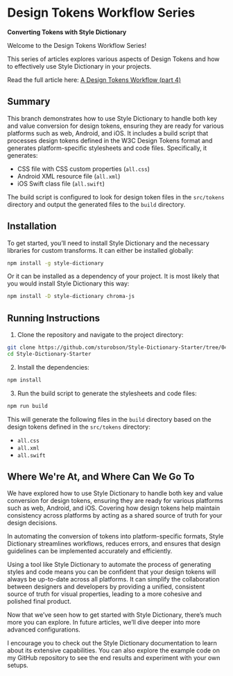 # Design Tokens Workflow Series

**Converting Tokens with Style Dictionary**

Welcome to the Design Tokens Workflow Series!

This series of articles explores various aspects of Design Tokens and how to effectively use Style Dictionary in your projects.

Read the full article here: [A Design Tokens Workflow (part 4)](https://www.alwaystwisted.com/articles/a-design-tokens-workflow-part-4)

## Summary

This branch demonstrates how to use Style Dictionary to handle both key and value conversion for design tokens, ensuring they are ready for various platforms such as web, Android, and iOS. It includes a build script that processes design tokens defined in the W3C Design Tokens format and generates platform-specific stylesheets and code files. Specifically, it generates:

- CSS file with CSS custom properties (`all.css`)
- Android XML resource file (`all.xml`)
- iOS Swift class file (`all.swift`)

The build script is configured to look for design token files in the `src/tokens` directory and output the generated files to the `build` directory.

## Installation

To get started, you’ll need to install Style Dictionary and the necessary libraries for custom transforms. It can either be installed globally:

```bash
npm install -g style-dictionary
```

Or it can be installed as a dependency of your project. It is most likely that you would install Style Dictionary this way:

```bash
npm install -D style-dictionary chroma-js
```

## Running Instructions

1. Clone the repository and navigate to the project directory:

```bash
git clone https://github.com/sturobson/Style-Dictionary-Starter/tree/04-Converting-Tokens
cd Style-Dictionary-Starter
```

2. Install the dependencies:

```bash
npm install
```

3. Run the build script to generate the stylesheets and code files:

```bash
npm run build
```

This will generate the following files in the `build` directory based on the design tokens defined in the `src/tokens` directory:

- `all.css`
- `all.xml`
- `all.swift`

## Where We're At, and Where Can We Go To

We have explored how to use Style Dictionary to handle both key and value conversion for design tokens, ensuring they are ready for various platforms such as web, Android, and iOS. Covering how design tokens help maintain consistency across platforms by acting as a shared source of truth for your design decisions.

In automating the conversion of tokens into platform-specific formats, Style Dictionary streamlines workflows, reduces errors, and ensures that design guidelines can be implemented accurately and efficiently.

Using a tool like Style Dictionary to automate the process of generating styles and code means you can be confident that your design tokens will always be up-to-date across all platforms. It can simplify the collaboration between designers and developers by providing a unified, consistent source of truth for visual properties, leading to a more cohesive and polished final product.

Now that we’ve seen how to get started with Style Dictionary, there’s much more you can explore. In future articles, we’ll dive deeper into more advanced configurations.

I encourage you to check out the Style Dictionary documentation to learn about its extensive capabilities. You can also explore the example code on my GitHub repository to see the end results and experiment with your own setups.
